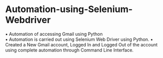 # Automation-using-Selenium-Webdriver

▪ Automation of accessing Gmail using Python 	            
▪	Automation is carried out using Selenium Web Driver using Python. 
▪	Created a New Gmail account, Logged In and Logged Out of the account using complete automation through Command Line Interface.
